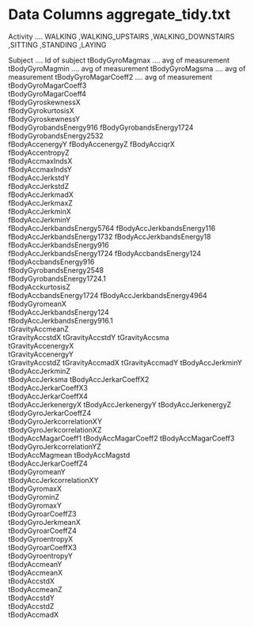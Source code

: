 
# Data Columns aggregate_tidy.txt

Activity			.... WALKING
,WALKING_UPSTAIRS
,WALKING_DOWNSTAIRS
,SITTING
,STANDING
,LAYING
 	
Subject				.... Id of subject 
tBodyGyroMagmax			.... avg of measurement
tBodyGyroMagmin			.... avg of measurement
tBodyGyroMagsma			.... avg of measurement
tBodyGyroMagarCoeff2		.... avg of measurement
tBodyGyroMagarCoeff3	
tBodyGyroMagarCoeff4	
fBodyGyroskewnessX	
fBodyGyrokurtosisX	
fBodyGyroskewnessY	
fBodyGyrobandsEnergy916	
fBodyGyrobandsEnergy1724	
fBodyGyrobandsEnergy2532	
fBodyAccenergyY	
fBodyAccenergyZ	
fBodyAcciqrX	
fBodyAccentropyZ	
fBodyAccmaxIndsX	
fBodyAccmaxIndsY	
fBodyAccJerkstdY	
fBodyAccJerkstdZ	
fBodyAccJerkmadX	
fBodyAccJerkmaxZ	
fBodyAccJerkminX	
fBodyAccJerkminY	
fBodyAccJerkbandsEnergy5764	
fBodyAccJerkbandsEnergy116	
fBodyAccJerkbandsEnergy1732	
fBodyAccJerkbandsEnergy18	
fBodyAccJerkbandsEnergy916	
fBodyAccJerkbandsEnergy1724	
fBodyAccbandsEnergy124	
fBodyAccbandsEnergy916	
fBodyGyrobandsEnergy2548	
fBodyGyrobandsEnergy1724.1	
fBodyAcckurtosisZ	
fBodyAccbandsEnergy1724	
fBodyAccJerkbandsEnergy4964	
fBodyGyromeanX	
fBodyAccJerkbandsEnergy124	
fBodyAccJerkbandsEnergy916.1	
tGravityAccmeanZ	
tGravityAccstdX	
tGravityAccstdY	
tGravityAccsma	
tGravityAccenergyX	
tGravityAccenergyY	
tGravityAccstdZ	
tGravityAccmadX	
tGravityAccmadY	
tBodyAccJerkminY	
tBodyAccJerkminZ	
tBodyAccJerksma	
tBodyAccJerkarCoeffX2	
tBodyAccJerkarCoeffX3	
tBodyAccJerkarCoeffX4	
tBodyAccJerkenergyX	
tBodyAccJerkenergyY	
tBodyAccJerkenergyZ	
tBodyGyroJerkarCoeffZ4	
tBodyGyroJerkcorrelationXY	
tBodyGyroJerkcorrelationXZ	
tBodyAccMagarCoeff1	
tBodyAccMagarCoeff2	
tBodyAccMagarCoeff3	
tBodyGyroJerkcorrelationYZ	
tBodyAccMagmean	
tBodyAccMagstd	
tBodyAccJerkarCoeffZ4	
tBodyGyromeanY	
tBodyAccJerkcorrelationXY	
tBodyGyromaxX	
tBodyGyrominZ	
tBodyGyromaxY	
tBodyGyroarCoeffZ3	
tBodyGyroJerkmeanX	
tBodyGyroarCoeffZ4	
tBodyGyroentropyX	
tBodyGyroarCoeffX3	
tBodyGyroentropyY	
tBodyAccmeanY	
tBodyAccmeanX	
tBodyAccstdX	
tBodyAccmeanZ	
tBodyAccstdY	
tBodyAccstdZ	
tBodyAccmadX	
